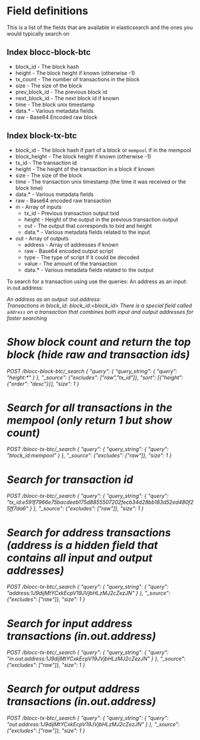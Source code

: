 # Field definitions
This is a list of the fields that are available in elasticsearch and the ones you would typically search on

## Index blocc-block-btc
* block_id - The block hash
* height - The block height if known (otherwise -1)
* tx_count - The number of transactions in the block
* size - The size of the block
* prev_block_id - The previous block id
* next_block_id - The next block id if known
* time - The block unix timestamp
* data.* - Various metadata fields
* raw - Base64 Encoded raw block

## Index block-tx-btc
* block_id - The block hash if part of a block or `mempool` if in the mempool
* block_height - The block height if known (otherwise -1)
* tx_id - The transaction id
* height - The height of the transaction in a block if known
* size - The size of the block
* time - The transaction unix timestamp (the time it was received or the block time)
* data.* - Various metadata fields
* raw - Base64 encoded raw transaction
* in - Array of inputs
  * tx_id - Previous transaction output txid
  * height - Height of the output in the previous transaction output
  * out - The output that corresponds to txid and height
  * data.* - Various metadata fields related to the input
* out - Array of outputs
  * address - Array of addresses if known
  * raw - Base64 encoded output script 
  * type - The type of script if it could be decoded
  * value - The amount of the transaction
  * data.* - Various metadata fields related to the output

To search for a transaction using use the queries:
  An address as an input: in.out.address:<address>
  An address as an output: out.address:<address>
  Transactions in block_id: block_id:<block_id>
There is a special field called `address` on a transaction that combines both input and output addresses for faster searching

# Show block count and return the top block (hide raw and transaction ids)
POST /blocc-block-btc/_search
{
  "query": {
    "query_string": {
      "query": "height:*"
    }
  },
  "_source": {"excludes": ["raw","tx_id"]},
  "sort": [{"height": {"order": "desc"}}], 
  "size": 1
}

# Search for all transactions in the mempool (only return 1 but show count)
POST /blocc-tx-btc/_search
{
  "query": {
    "query_string": {
      "query": "block_id:mempool"
    }
  },
  "_source": {"excludes": ["raw"]},
  "size": 1
}


# Search for transaction id
POST /blocc-tx-btc/_search
{
  "query": {
    "query_string": {
      "query": "tx_id:e591f7966e75bacdeeb175d8855507202fecb34d28bb183d52ed480f25ff7da6"
    }
  },
  "_source": {"excludes": ["raw"]},
  "size": 1
}

# Search for address transactions (address is a hidden field that contains all input and output addresses)
POST /blocc-tx-btc/_search
{
  "query": {
    "query_string": {
      "query": "address:1J9dijMtYCxkEcpV19JVjbHLzMJ2cZezJN"
    }
  },
  "_source": {"excludes": ["raw"]},
  "size": 1
}

# Search for input address transactions (in.out.address)
POST /blocc-tx-btc/_search
{
  "query": {
    "query_string": {
      "query": "in.out.address:1J9dijMtYCxkEcpV19JVjbHLzMJ2cZezJN"
    }
  },
  "_source": {"excludes": ["raw"]},
  "size": 1
}

# Search for output address transactions (in.out.address)
POST /blocc-tx-btc/_search
{
  "query": {
    "query_string": {
      "query": "out.address:1J9dijMtYCxkEcpV19JVjbHLzMJ2cZezJN"
    }
  },
  "_source": {"excludes": ["raw"]},
  "size": 1
}

